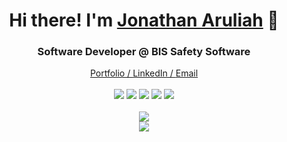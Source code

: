 
  <h1 align="center">Hi there! I'm <a href="https://jaruliah.me/">Jonathan Aruliah</a> 👋</h1>


<h3 align="center">
  Software Developer @ <strong>BIS Safety Software</strong>
</h3>

<div align="center">
  <a href="https://jaruliah.me/">Portfolio / </a>
  <a href="https://www.linkedin.com/in/jonathanaruliah/">LinkedIn / </a>
    <a href="mailto:jonathanaruliah@gmail.com">Email</a>
  <br></br>
</div>

<div align="center">
  <a><img src="https://img.shields.io/badge/-TypeScript-007ACC?style=flat-square&logo=typescript"></a>
  <a><img src="https://img.shields.io/badge/-Nodejs-black?style=flat-square&logo=Node.js"></a>
  <a><img src="https://img.shields.io/badge/-React-black?style=flat-square&logo=react"></a>
  <a><img src="https://img.shields.io/badge/-MongoDB-black?style=flat-square&logo=mongodb"></a>
  <a><img src="https://img.shields.io/badge/-Bootstrap-563D7C?style=flat-square&logo=bootstrap"></a>
  <br></br>
</div>


<div align="center">
  <a href="https://github.com/anuraghazra/github-readme-stats">
    <img align="center" src="https://github-readme-stats.vercel.app/api?username=jaruliah&theme=tokyonight&show_icons=true&count_private=true" />
  </a>
</div>

<div align="center">
  <a href="https://git.io/streak-stats">
    <img src="https://streak-stats.demolab.com?user=JAruliah&theme=tokyonight"/>
  </a>
</div>





